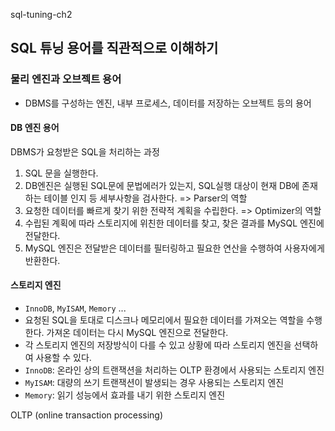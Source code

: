 sql-tuning-ch2

## SQL 튜닝 용어를 직관적으로 이해하기 

### 물리 엔진과 오브젝트 용어 
- DBMS를 구성하는 엔진, 내부 프로세스, 데이터를 저장하는 오브젝트 등의 용어

#### DB 엔진 용어
DBMS가 요청받은 SQL을 처리하는 과정 
1. SQL 문을 실행한다. 
2. DB엔진은 실행된 SQL문에 문법에러가 있는지, SQL실행 대상이 현재 DB에 존재하는 테이블 인지 등 세부사항을 검사한다. => Parser의 역할
3. 요청한 데이터를 빠르게 찾기 위한 전략적 계획을 수립한다. => Optimizer의 역할
4. 수립된 계획에 따라 스토리지에 위친한 데이터를 찾고, 찾은 결과를 MySQL 엔진에 전달한다.
5. MySQL 엔진은 전달받은 데이터를 필터링하고 필요한 연산을 수행하여 사용자에게 반환한다.

#### 스토리지 엔진
- `InnoDB`, `MyISAM`, `Memory` ...
- 요청된 SQL을 토대로 디스크나 메모리에서 필요한 데이터를 가져오는 역할을 수행한다.
  가져온 데이터는 다시 MySQL 엔진으로 전달한다.
- 각 스토리지 엔진의 저장방식이 다를 수 있고 상황에 따라 스토리지 엔진을 선택하여 사용할 수 있다.
- `InnoDB`: 온라인 상의 트랜잭션을 처리하는 OLTP 환경에서 사용되는 스토리지 엔진
- `MyISAM`: 대량의 쓰기 트랜잭션이 발생되는 경우 사용되는 스토리지 엔진
- `Memory`: 읽기 성능에서 효과를 내기 위한 스토리지 엔진


OLTP (online transaction processing)
